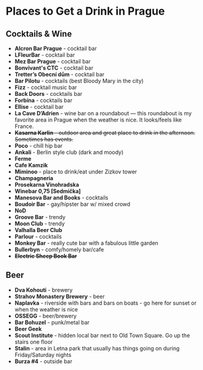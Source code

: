 # Places to Get a Drink in Prague
## Cocktails & Wine
- **Alcron Bar Prague** - cocktail bar
- **LFleurBar** - cocktail bar
- **Mez Bar Prague** - cocktail bar
- **Bonvivant's CTC** - cocktail bar
- **Tretter’s Obecní dům** - cocktail bar
- **Bar Pilotu** - cocktails (best Bloody Mary in the city)
- **Fizz** - cocktail music bar
- **Back Doors** - cocktails bar
- **Forbína** - cocktails  bar
-  **Ellise** - cocktail bar 
- **La Cave D’Adrien** - wine bar on a roundabout — this roundabout is my favorite area in Prague when the weather is nice. It looks/feels like France.
- ~~**Kasarna Karlin** - outdoor area and great place to drink in the afternoon. Sometimes has events.~~
- **Poco** - chill hip bar
- **Ankali** - Berlin style club (dark and moody)
- **Ferme**
- **Cafe Kamzik**
- **Miminoo** - place to drink/eat under Zizkov tower
- **Champagneria**
- **Prosekarna Vinohradska**
- **Winebar 0,75 [Sedmička]**
- **Manesova Bar and Books** - cocktails
- **Boudoir Bar** - gay/hipster bar w/ mixed crowd
- **NoD**
- **Groove Bar** - trendy
- **Moon Club** - trendy 
- **Valhalla Beer Club**
- **Parlour** - cocktails 
- **Monkey Bar** - really cute bar with a fabulous little garden 
- **Bullerbyn** - comfy/homely bar/cafe
- ~~**Electric Sheep Book Bar**~~
## Beer
- **Dva Kohouti** - brewery
- **Strahov Monastery Brewery** - beer
- **Naplavka** - riverside with bars and bars on boats - go here for sunset or when the weather is nice
- **OSSEGG** - beer/brewery
- **Bar Bohuzel** - punk/metal bar
- **Beer Geek**
- **Scout Institute** - hidden local bar next to Old Town Square. Go up the stairs one floor
- **Stalin** - area in Letna park that usually has things going on during Friday/Saturday nights
- **Burza #4** - outside bar
